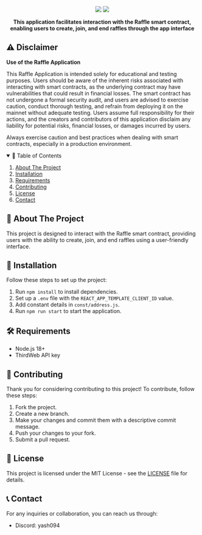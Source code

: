 <p align="center">
  <img src="https://img.shields.io/github/stars/Yash094/Raffle-UI.svg?style=for-the-badge">
  <img src="https://img.shields.io/github/issues/Yash094/Raffle-UI.svg?style=for-the-badge">
</p>

<p align="center">
  <strong>This application facilitates interaction with the Raffle smart contract, enabling users to create, join, and end raffles through the app interface</strong>
</p>
 
 ## ⚠️ Disclaimer

**Use of the Raffle Application**

This Raffle Application is intended solely for educational and testing purposes. Users should be aware of the inherent risks associated with interacting with smart contracts, as the underlying contract may have vulnerabilities that could result in financial losses. The smart contract has not undergone a formal security audit, and users are advised to exercise caution, conduct thorough testing, and refrain from deploying it on the mainnet without adequate testing. Users assume full responsibility for their actions, and the creators and contributors of this application disclaim any liability for potential risks, financial losses, or damages incurred by users.

Always exercise caution and best practices when dealing with smart contracts, especially in a production environment.
<details open="open">
  <summary>📖 Table of Contents</summary>
  <ol>
    <li>
      <a href="#📜-about-the-project">About The Project</a>
    </li>
    <li>
      <a href="#🚀-installation">Installation</a>
    </li>
    <li>
      <a href="#🛠️-requirements">Requirements</a>
    </li>
    <li>
      <a href="#🤝-contributing">Contributing</a>
    </li>
    <li>
      <a href="#📄-license">License</a>
    </li>
    <li>
      <a href="#📞-contact">Contact</a>
    </li>
  </ol>
</details>

## 📜 About The Project

This project is designed to interact with the Raffle smart contract, providing users with the ability to create, join, and end raffles using a user-friendly interface.

## 🚀 Installation

Follow these steps to set up the project:

1. Run `npm install` to install dependencies.
2. Set up a `.env` file with the `REACT_APP_TEMPLATE_CLIENT_ID` value.
3. Add constant details in `const/address.js`.
4. Run `npm run start` to start the application.

## 🛠️ Requirements

- Node.js 18+
- ThirdWeb API key

## 🤝 Contributing

Thank you for considering contributing to this project! To contribute, follow these steps:

1. Fork the project.
2. Create a new branch.
3. Make your changes and commit them with a descriptive commit message.
4. Push your changes to your fork.
5. Submit a pull request.

## 📄 License

This project is licensed under the MIT License - see the [LICENSE](https://github.com/Yash094/Raffle-UI/blob/main/LICENSE) file for details.

## 📞 Contact

For any inquiries or collaboration, you can reach us through:

- Discord: yash094
